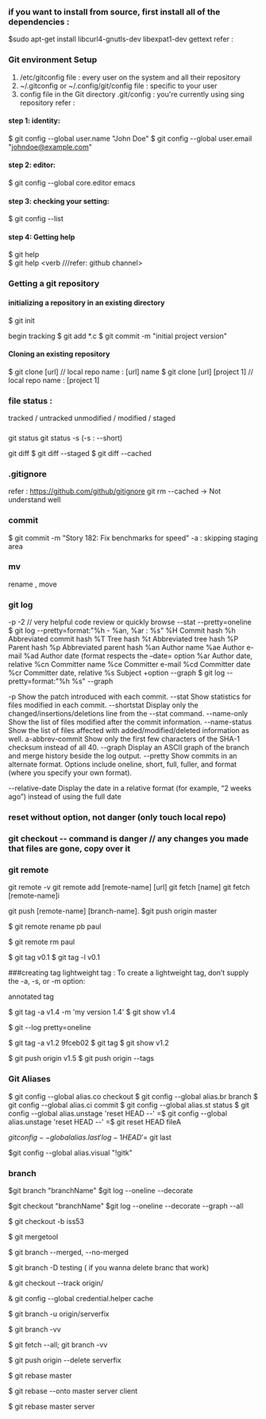 ### if you want to install from source, first install all of the dependencies :
$sudo apt-get install libcurl4-gnutls-dev libexpat1-dev gettext
refer : 

### Git environment Setup
1. /etc/gitconfig file : every user on the system and all their repository
2. ~/.gitconfig or ~/.config/git/config file : specific to your user
3. config file in the Git directory .git/config : you're currently using sing repository
refer : 

#### step 1: identity:
$ git config --global user.name "John Doe"
$ git config --global user.email "johndoe@example.com"

#### step 2: editor:
$ git config --global core.editor emacs

#### step 3: checking your setting:
$ git config --list

#### step 4: Getting help
$ git help         
$ git help <verb
///refer: github channel>

### Getting a git repository

#### initializing a repository in an existing directory
$ git init

begin tracking
$ git add *.c
$ git commit -m "initial project version"

#### Cloning an existing repository
$ git clone [url] // local repo name : [url] name
$ git clone [url] [project 1] // local repo name : [project 1] 

### file status : 
tracked / untracked
unmodified / modified / staged

### 
git status 
git status -s (-s : --short)

git diff
$ git diff --staged
$ git diff --cached

### .gitignore 
refer : https://github.com/github/gitignore
git rm --cached -> Not understand well

### commit 
$ git commit -m "Story 182: Fix benchmarks for speed"
-a : skipping staging area

### mv
rename , move 

### git log 
-p -2 // very helpful code review or quickly browse
--stat
--pretty=oneline  
$ git log --pretty=format:"%h - %an, %ar : %s"
%H Commit hash 
%h Abbreviated commit hash
%T Tree hash 
%t Abbreviated tree hash 
%P Parent hash 
%p Abbreviated parent hash 
%an Author name 
%ae Author e-mail 
%ad Author date (format respects the –date= option 
%ar Author date, relative 
%cn Committer name 
%ce Committer e-mail 
%cd Committer date 
%cr Committer date, relative 
%s Subject
+option --graph
$ git log --pretty=format:"%h %s" --graph

-p Show the patch introduced with each commit.
--stat Show statistics for files modified in each commit. 
--shortstat Display only the changed/insertions/deletions line from the --stat command. 
--name-only Show the list of files modified after the commit information. 
--name-status Show the list of files affected with added/modified/deleted information as well. 
a-abbrev-commit Show only the first few characters of the SHA-1 checksum instead of all 40. 
--graph Display an ASCII graph of the branch and merge history beside the log output. 
--pretty Show commits in an alternate format. Options include oneline, short, full, fuller, and format (where you specify your own format).

--relative-date Display the date in a relative format (for example, “2 weeks ago”) instead of using the full date

### reset without option, not danger (only touch local repo)

### git checkout -- command is danger // any changes you made that files are gone, copy over it

### git remote
git remote -v
git remote add [remote-name] [url]
git fetch [name] 
git fetch [remote-name]i

git push [remote-name] [branch-name].
$git push origin master

$ git remote rename pb paul

$ git remote rm paul

$ git tag v0.1
$ git tag -l v0.1

###creating tag
lightweight tag : To create a lightweight tag, don’t supply the -a, -s, or -m option:

annotated tag

$ git tag -a v1.4 -m 'my version 1.4'
$ git show v1.4

$ git --log pretty=oneline

$ git tag -a v1.2 9fceb02
$ git tag
$ git show v1.2

$ git push origin v1.5
$ git push origin --tags

### Git Aliases

$ git config --global alias.co checkout
$ git config --global alias.br branch
$ git config --global alias.ci commit
$ git config --global alias.st status
$ git config --global alias.unstage 'reset HEAD --'
 =$ git config --global alias.unstage 'reset HEAD --'
 =$ git reset HEAD fileA

$git config --global alias.last 'log -1 HEAD'
 =$ git last

$git config --global alias.visual "!gitk"

### branch
$git branch "branchName"
$git log --oneline --decorate

$git checkout "branchName"
$git log --oneline --decorate --graph --all

$ git checkout -b iss53

$ git mergetool

$ git branch --merged, --no-merged

$ git branch -D testing ( if you wanna delete branc that work)

& git checkout --track origin/

& git config --global credential.helper cache

$ git branch -u origin/serverfix

$ git branch -vv

$ git fetch --all; git branch -vv

$ git push origin --delete serverfix

$ git rebase master

$ git rebase --onto master server client

$ git rebase master server

